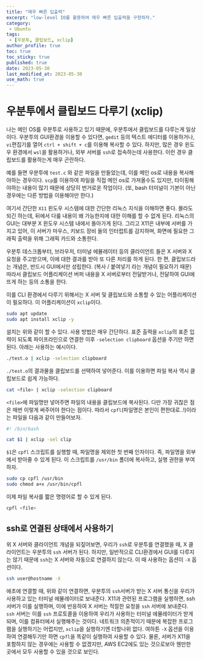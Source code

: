 ```yaml
---
title: "매우 빠른 입출력"
excerpt: "low-level IO를 활용하여 매우 빠른 입출력을 구현하자."
category: 
 - Ubuntu
tags:
 - [우분투, 클립보드, xclip]
author_profile: true
toc: true
toc_sticky: true
published: true
date: 2023-05-30
last_modified_at: 2023-05-30
use_math: true
---
```


# 우분투에서 클립보드 다루기 (xclip)

나는 메인 OS를 우분투로 사용하고 있기 때문에, 우분투에서 클립보드를 다루는게 일상이다. 우분투의 GUI환경을 이용할 수 있다면, `gedit` 등의 텍스트 에디터를 이용하거나, `vi`편집기를 열어 `ctrl + shift + c`를 이용해 복사할 수 있다. 하지만, 많은 경우 윈도우 환경에서 `wsl`을 활용하거나, 외부 서버를 `ssh`로 접속하는데 사용한다. 이런 경우 클립보드를 활용하는게 매우 곤란하다. 

예를 들면 우분투에 `test.c` 와 같은 파일을 만들었는데, 이를 메인 os로 내용을 복사해야하는 경우이다. `scp`를 이용하여 파일을 직접 메인 os로 가져올수도 있지만, 타이핑해야하는 내용이 많기 때문에 상당히 번거로운 작업이다. (또, bash 터미널이 기본이 아닌 경우에는 다른 방법을 이용해야만 한다.)

여기서 간단한 `X11` 윈도우 시스템에 대한 간단한 리눅스 지식을 이해하면 좋다. 몰라도 되긴 하는데, 뒤에서 다룰 내용이 왜 가능한지에 대한 이해를 할 수 없게 된다. 리눅스의 GUI는 대부분 X 윈도우 시스템 내에서 돌아가게 된다. 그리고 X11은 내부에 서버를 가지고 있어, 이 서버가 마우스, 키보드 장비 들의 인터럽트를 감지하며, 화면에 필요한 그래픽 출력을 위해 그래픽 카드와 소통한다. 

우분투 데스크톱부터, 브라우저, 터미널 에뮬레이터 등의 클라이언트 들은 X 서버와 X 요청을 주고받으며, 이에 대한 결과를 받아 또 다른 처리를 하게 된다. 한 편, 클립보드라는 개념은, 반드시 GUI에서만 성립한다. (복사 / 붙여넣기 라는 개념이 필요하기 때문) 따라서 클립보드 어플리케이션 버퍼 내용을 X 서버로부터 전달받거나, 전달하여 GUI에 뜨게 하는 등의 소통을 한다. 

이를 CLI 환경에서 다루기 위해서는 X 서버 및 클립보드와 소통할 수 있는 어플리케이션이 필요하다. 이 어플리케이션이 `xclip`이다. 

```bash
sudo apt update
sudo apt install xclip -y
```

설치는 위와 같이 할 수 있다. 사용 방법은 매우 간단하다. 표준 출력을 `xclip`의 표준 입력이 되도록 파이프라인으로 연결한 이후 `-selection clipboard` 옵션을 주기만 하면 된다. 아래는 사용하는 예시이다. 

```bash
./test.o | xclip -selection clipboard
```

`./test.o`의 결과물을 클립보드를 선택하여 넣어준다. 이를 이용하면 파일 복사 역시 클립보드로 쉽게 가능하다. 

```bash
cat <file> | xclip -selection clipboard
```

`<file>`에 파일명만 넣어주면 파일의 내용을 클립보드에 복사된다. 다만 가장 귀찮은 점은 매번 이렇게 써주어야 한다는 점이다. 따라서 `cpfl`(파일명은 본인이 편한대로..!)이라는 파일을 다음과 같이 만들어보자. 

```bash
#! /bin/bash

cat $1 | xclip -sel clip
```

`$1`은 `cpfl` 스크립트를 실행할 때, 파일명을 제외한 첫 번째 인자이다. 즉, 파일명을 외부에서 받아줄 수 있게 된다. 이 스크립트를 `/usr/bin` 폴더에 복사하고, 실행 권한을 부여하자.  

```bash
sudo cp cpfl /usr/bin
sudo chmod a+x /usr/bin/cpfl
```

이제 파일 복사를 짧은 명령어로 할 수 있게 된다. 

```bash
cpfl <file>
```


## ssh로 연결된 상태에서 사용하기

위 X 서버와 클라이언트 개념을 되짚어보면, 우리가 `ssh`로 우분투를 연결했을 때, X 클라이언트는 우분투의 `ssh` 서버가 된다. 하지만, 일반적으로 CLI환경에서 GUI를 다루지는 않기 때문에 `ssh`는 X 서버와 자동으로 연결하지 않는다. 이 때 사용하는 옵션이 `-X` 옵션이다. 

```bash
ssh user@hostname -X
```

애초에 연결할 때, 위와 같이 연결하면, 우분투의 `ssh`서버가 받는 X 서버 통신을 우리가 사용하고 있는 터미널 에뮬레이터로 보내준다. X11과 관련된 프로그램을 실행하면, ssh 서버가 이를 실행하며, 이에 반응하여 X 서버는 적절한 요청을 `ssh` 서버에 보내준다. `ssh` 서버는 이를 `ssh` 프로토콜을 이용하여 우리가 사용하는 터미널 에뮬레이터가 받게 되며, 이를 컴퓨터에서 실행해주는 것이다. 네트워크 의존적이기 때문에 복잡한 프로그램을 실행하기는 어렵지만, `xclip`을 실행하기엔 더할나위 없다. 여하튼 `-X` 옵션을 이용하여 연결해두기만 하면 `cpfl`을 똑같이 실행하여 사용할 수 있다. 물론, 서버가 X11을 포함하지 않는 경우에는 사용할 수 없겠지만, AWS EC2에도 있는 것으로보아 웬만한 곳에서 모두 사용할 수 있을 것으로 보인다. 



